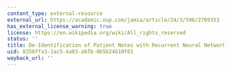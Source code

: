 ```yaml
---
content_type: external-resource
external_url: https://academic.oup.com/jamia/article/24/3/596/2769353
has_external_license_warning: true
license: https://en.wikipedia.org/wiki/All_rights_reserved
status: ''
title: De-Identification of Patient Notes with Recurrent Neural Networks
uid: 8350ffa3-1ac5-4a03-a6fb-0b5b24610f61
wayback_url: ''
---
```


